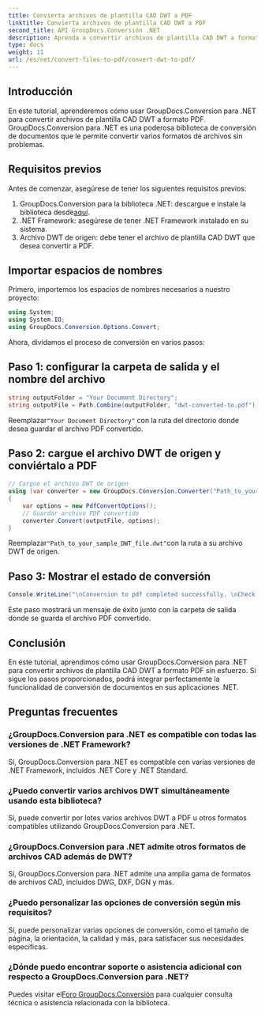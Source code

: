 ```yaml
---
title: Convierta archivos de plantilla CAD DWT a PDF
linktitle: Convierta archivos de plantilla CAD DWT a PDF
second_title: API GroupDocs.Conversión .NET
description: Aprenda a convertir archivos de plantilla CAD DWT a formato PDF sin esfuerzo utilizando GroupDocs.Conversion para .NET.
type: docs
weight: 11
url: /es/net/convert-files-to-pdf/convert-dwt-to-pdf/
---
```

## Introducción
En este tutorial, aprenderemos cómo usar GroupDocs.Conversion para .NET para convertir archivos de plantilla CAD DWT a formato PDF. GroupDocs.Conversion para .NET es una poderosa biblioteca de conversión de documentos que le permite convertir varios formatos de archivos sin problemas.
## Requisitos previos
Antes de comenzar, asegúrese de tener los siguientes requisitos previos:
1.  GroupDocs.Conversion para la biblioteca .NET: descargue e instale la biblioteca desde[aquí](https://releases.groupdocs.com/conversion/net/).
2. .NET Framework: asegúrese de tener .NET Framework instalado en su sistema.
3. Archivo DWT de origen: debe tener el archivo de plantilla CAD DWT que desea convertir a PDF.

## Importar espacios de nombres
Primero, importemos los espacios de nombres necesarios a nuestro proyecto:
```csharp
using System;
using System.IO;
using GroupDocs.Conversion.Options.Convert;
```
Ahora, dividamos el proceso de conversión en varios pasos:
## Paso 1: configurar la carpeta de salida y el nombre del archivo
```csharp
string outputFolder = "Your Document Directory";
string outputFile = Path.Combine(outputFolder, "dwt-converted-to.pdf");
```
 Reemplazar`"Your Document Directory"` con la ruta del directorio donde desea guardar el archivo PDF convertido.
## Paso 2: cargue el archivo DWT de origen y conviértalo a PDF
```csharp
// Cargue el archivo DWT de origen
using (var converter = new GroupDocs.Conversion.Converter("Path_to_your_sample_DWT_file.dwt"))
{
    var options = new PdfConvertOptions();
    // Guardar archivo PDF convertido
    converter.Convert(outputFile, options);
}
```
 Reemplazar`"Path_to_your_sample_DWT_file.dwt"`con la ruta a su archivo DWT de origen.
## Paso 3: Mostrar el estado de conversión
```csharp
Console.WriteLine("\nConversion to pdf completed successfully. \nCheck output in {0}", outputFolder);
```
Este paso mostrará un mensaje de éxito junto con la carpeta de salida donde se guarda el archivo PDF convertido.

## Conclusión
En este tutorial, aprendimos cómo usar GroupDocs.Conversion para .NET para convertir archivos de plantilla CAD DWT a formato PDF sin esfuerzo. Si sigue los pasos proporcionados, podrá integrar perfectamente la funcionalidad de conversión de documentos en sus aplicaciones .NET.
## Preguntas frecuentes
### ¿GroupDocs.Conversion para .NET es compatible con todas las versiones de .NET Framework?
Sí, GroupDocs.Conversion para .NET es compatible con varias versiones de .NET Framework, incluidos .NET Core y .NET Standard.
### ¿Puedo convertir varios archivos DWT simultáneamente usando esta biblioteca?
Sí, puede convertir por lotes varios archivos DWT a PDF u otros formatos compatibles utilizando GroupDocs.Conversion para .NET.
### ¿GroupDocs.Conversion para .NET admite otros formatos de archivos CAD además de DWT?
Sí, GroupDocs.Conversion para .NET admite una amplia gama de formatos de archivos CAD, incluidos DWG, DXF, DGN y más.
### ¿Puedo personalizar las opciones de conversión según mis requisitos?
Sí, puede personalizar varias opciones de conversión, como el tamaño de página, la orientación, la calidad y más, para satisfacer sus necesidades específicas.
### ¿Dónde puedo encontrar soporte o asistencia adicional con respecto a GroupDocs.Conversion para .NET?
 Puedes visitar el[Foro GroupDocs.Conversión](https://forum.groupdocs.com/c/conversion/11) para cualquier consulta técnica o asistencia relacionada con la biblioteca.